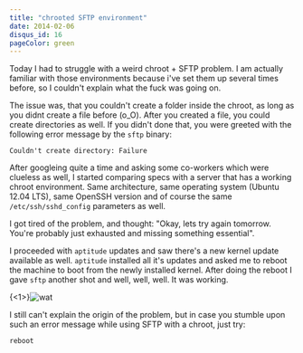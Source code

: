 ```yaml
---
title: "chrooted SFTP environment"
date: 2014-02-06
disqus_id: 16
pageColor: green
---
```

Today I had to struggle with a weird chroot + SFTP problem. I am actually familiar with those environments because i've set them up several times before, so I couldn't explain what the fuck was going on.

The issue was, that you couldn't create a folder inside the chroot, as long as you didnt create a file before (o_O). After you created a file, you could create directories as well. If you didn't done that, you were greeted with the following error message by the `sftp` binary:

    Couldn't create directory: Failure

After googleing quite a time and asking some co-workers which were clueless as well, I started comparing specs with a server that has a working chroot environment. Same architecture, same operating system (Ubuntu 12.04 LTS), same OpenSSH version and of course the same `/etc/ssh/sshd_config` parameters as well.

I got tired of the problem, and thought: "Okay, lets try again tomorrow. You're probably just exhausted and missing something essential".

I proceeded with `aptitude` updates and saw there's a new kernel update available as well. `aptitude` installed all it's updates and asked me to reboot the machine to boot from the newly installed kernel. After doing the reboot I gave `sftp` another shot and well, well, well. It was working.

{<1>}![wat](/content/images/2014/Feb/1430.gif)

I still can't explain the origin of the problem, but in case you stumble upon such an error message while using SFTP with a chroot, just try:

    reboot
